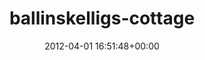 ---
title:		"ballinskelligs-cottage"
type:		"photos"
mediatype:		"upload"
description:		"TBC"
date:		"2012-04-01 16:51:48+00:00"
album:		"abandoned"
filename:		"ballinskelligs-cottage.md"
series:		""
cl_public_id:		"abandoned/ballinskelligs-cottage"
cl_version:		1497000047
format:		"tiff"
bytes:		5241268
width:		2560
height:		1440
colours:
- "#CED0D2"
- "#EFEDEB"
- "#E7E7E4"
- "#707166"
- "#3B3A31"
- "#DFE1DF"
- "#353123"
- "#CBCDD0"
- "#383E26"
- "#5A673D"
- "#737A74"
- "#6D767A"
exposure_mode:		"Auto"
program:		"Aperture-priority AE"
aperture:		"13.0"
focal_length:		"35.0 mm"
iso:		"200"
shutter_speed:		"1/125"
metering:		"Multi-segment"
flash:		"Off, Did not fire"
white_balance:		"Custom"
colour_temp:		"5400"
has_crop:		"false"
orientation:		"Horizontal (normal)"
camera_model:		"NIKON D7000"
lens_info:		"35mm f/1.8"
artist:		"Matt Finucane"
x_resolution:		"300"
y_resolution:		"300"
---
